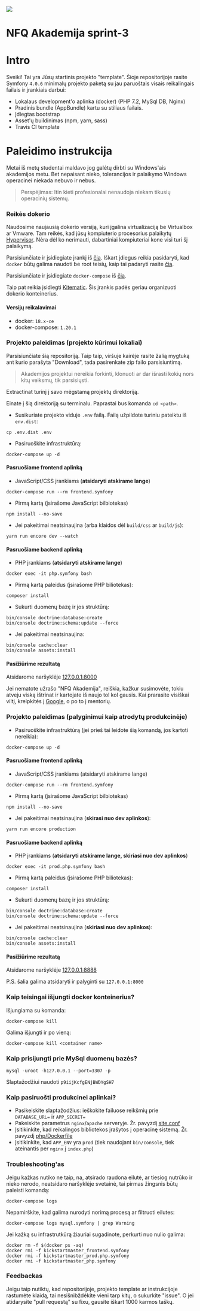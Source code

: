 ![](https://avatars0.githubusercontent.com/u/4995607?v=3&s=100)

NFQ Akademija sprint-3
============

# Intro

Sveiki! Tai yra Jūsų startinis projekto "template". 
Šioje repositorijoje rasite Symfony `4.0.6` minimalų projekto paketą su jau paruoštais 
visais reikalingais failais ir įrankiais darbui:
 
- Lokalaus development'o aplinka (docker) (PHP 7.2, MySql DB, Nginx)
- Pradinis bundle (AppBundle) kartu su stiliaus failais.
- Įdiegtas bootstrap
- Asset'ų buildinimas (npm, yarn, sass)
- Travis CI template


# Paleidimo instrukcija

Metai iš metų studentai maldavo jog galėtų dirbti su Windows'ais akademijos metu.
 Bet nepaisant nieko, tolerancijos ir palaikymo Windows operacinei niekada nebuvo ir nebus.  

> Perspėjimas: Itin kieti profesionalai nenaudoja niekam tikusių operacinių sistemų. 

### Reikės dokerio

Naudosime naujausią dokerio versiją, kuri įgalina virtualizaciją be Virtualbox ar Vmware.
 Tam reikės, kad jūsų kompiuterio procesorius palaikytų [Hypervisor](https://en.wikipedia.org/wiki/Hypervisor).
 Nėra dėl ko nerimauti, dabartiniai kompiuteriai kone visi turi šį palaikymą.

Parsisiunčiate ir įsidiegiate įrankį iš [čia](https://docs.docker.com/install/linux/docker-ce/ubuntu/). Iškart įdiegus reikia pasidaryti, kad `docker` būtų galima naudoti be root teisių, kaip tai padaryti rasite [čia](https://docs.docker.com/compose/install/).

Parsisiunčiate ir įsidiegiate `docker-compose` iš [čia](https://github.com/docker/compose/releases).

Taip pat reikia įsidiegti [Kitematic](https://github.com/docker/kitematic/releases).
 Šis įrankis padės geriau organizuoti dokerio konteinerius. 

#### Versijų reikalavimai
* docker: `18.x-ce`
* docker-compose: `1.20.1`


### Projekto paleidimas (projekto kūrimui lokaliai)
Parsisiunčiate šią repositoriją. Taip taip, viršuje kairėje rasite žalią mygtuką ant kurio parašyta "Download", tada pasirenkate zip failo parsisiuntimą.
 
> Akademijos projektui nereikia forkinti, klonuoti ar dar išrasti kokių nors kitų veiksmų, tik parsisiųsti.
 
Extractinat turinį į savo mėgstamą projektų direktoriją.

Einate į šią direktoriją su terminalu. Paprastai bus komanda `cd <path>`.

* Susikuriate projekto viduje `.env` failą. Failą užpildote turiniu pateiktu iš `env.dist`:
```
cp .env.dist .env
```

* Pasiruoškite infrastruktūrą:
```
docker-compose up -d
```
  
#### Pasruošiame frontend aplinką

* JavaScript/CSS įrankiams (**atsidaryti atskirame lange**)
```
docker-compose run --rm frontend.symfony
```

* Pirmą kartą (įsirašome JavaScript bilbiotekas)
```
npm install --no-save
```

* Jei pakeitimai neatsinaujina (arba klaidos dėl `build/css` ar `build/js`):
```
yarn run encore dev --watch
```

#### Pasruošiame backend aplinką

* PHP įrankiams (**atsidaryti atskirame lange**)
```
docker exec -it php.symfony bash
```

* Pirmą kartą paleidus (įsirašome PHP biliotekas):
```
composer install
```

* Sukurti duomenų bazę ir jos struktūrą:
```
bin/console doctrine:database:create
bin/console doctrine:schema:update --force
```

* Jei pakeitimai neatsinaujina:
```
bin/console cache:clear
bin/console assets:install
```

#### Pasižiūrime rezultatą

Atsidarome naršyklėje [127.0.0.1:8000](http://127.0.0.1:8000)

Jei nematote užrašo "NFQ Akademija", reiškia, kažkur susimovėte,
 tokiu atveju viską ištrinat ir kartojate iš naujo tol kol gausis.
 Kai prarasite visiškai viltį, kreipkitės į [Google](http://lmgtfy.com/?q=docker+is+not+working), o po to į mentorių.



### Projekto paleidimas (palyginimui kaip atrodytų produkcinėje)

* Pasiruoškite infrastruktūrą (jei prieš tai leidote šią komandą, jos kartoti nereikia):
```
docker-compose up -d
```

#### Pasruošiame frontend aplinką

* JavaScript/CSS įrankiams (atsidaryti atskirame lange)
```
docker-compose run --rm frontend.symfony
```

* Pirmą kartą (įsirašome JavaScript bilbiotekas)
```
npm install --no-save
```

* Jei pakeitimai neatsinaujina (**skirasi nuo dev aplinkos**):
```
yarn run encore production
```
  
#### Pasruošiame backend aplinką

* PHP įrankiams (**atsidaryti atskirame lange, skiriasi nuo dev aplinkos**)
```
docker exec -it prod.php.symfony bash
```

* Pirmą kartą paleidus (įsirašome PHP biliotekas):
```
composer install
```

* Sukurti duomenų bazę ir jos struktūrą:
```
bin/console doctrine:database:create
bin/console doctrine:schema:update --force
```

* Jei pakeitimai neatsinaujina (**skiriasi nuo dev aplinkos**):
```
bin/console cache:clear
bin/console assets:install
```

#### Pasižiūrime rezultatą

Atsidarome naršyklėje [127.0.0.1:8888](http://127.0.0.1:8888)

P.S. šalia galima atsidaryti ir palyginti su `127.0.0.1:8000`


### Kaip teisingai išjungti docker konteinerius?

Išjungiama su komanda:
```
docker-compose kill
```

Galima išjungti ir po vieną:
```
docker-compose kill <container name>
```

### Kaip prisijungti prie MySql duomenų bazės?

```
mysql -uroot -h127.0.0.1 --port=3307 -p
```
Slaptažodžiui naudoti `p9iijKcfgENjBWDYgSH7`


### Kaip pasiruošti produkcinei aplinkai?

* Pasikeiskite slaptažodžius: ieškokite failuose reikšmių prie `DATABASE_URL=` ir `APP_SECRET=` 
* Pakeiskite parametrus `nginx`/`apache` serveryje. Žr. pavyzdį [site.conf](.docker/nginx/site.conf)
* Įsitikinkite, kad reikalingos bibliotekos įrašytos į operacinę sistemą. Žr. pavyzdį [php/Dockerfile](.docker/php/Dockerfile)
* Įsitikinkite, kad `APP_ENV` yra `prod` (tiek naudojant `bin/console`, tiek ateinantis per `nginx` į `index.php`) 


### Troubleshooting'as

Jeigu kažkas nutiko ne taip, na, atsirado raudona eilutė, ar tiesiog nutrūko ir nieko nerodo, neatsidaro naršyklėje svetainė, tai pirmas žingsnis būtų paleisti komandą:
```
docker-compose logs 
```

Nepamirškite, kad galima nurodyti norimą procesą ar filtruoti eilutes:
```
docker-compose logs mysql.symfony | grep Warning
```

Jei kažką su infrastrutkūrą žiauriai sugadinote, perkurti nuo nulio galima:
```
docker rm -f $(docker ps -aq)
docker rmi -f kickstartmaster_frontend.symfony
docker rmi -f kickstartmaster_prod.php.symfony
docker rmi -f kickstartmaster_php.symfony
```

### Feedbackas

Jeigu taip nutiktų, kad repositorijoje, projekto template ar instrukcijoje rastumėte klaidą, tai nesišnibždėkite vieni tarp kitų, o sukurkite "issue". 
O jei atidarysite "pull requestą" su fixu, gausite iškart 1000 karmos taškų.
